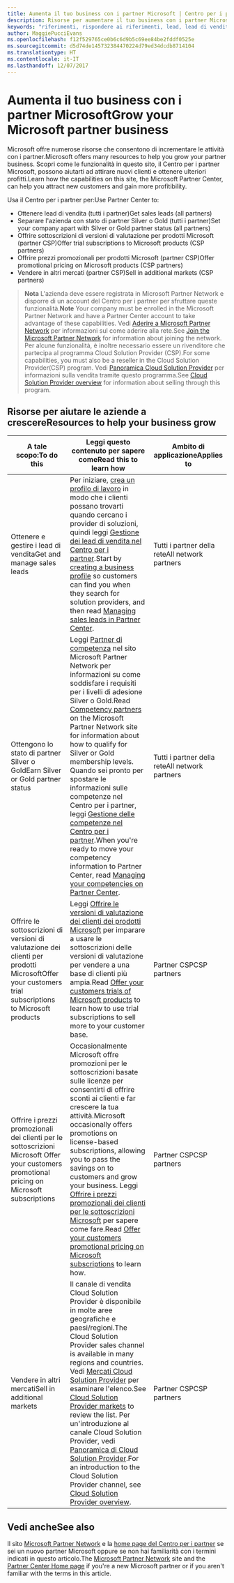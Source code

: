 ```yaml
---
title: Aumenta il tuo business con i partner Microsoft | Centro per i partner
description: Risorse per aumentare il tuo business con i partner Microsoft. Include come ottenere i lead di vendita (riferimenti) da Microsoft.
keywords: "riferimenti, rispondere ai riferimenti, lead, lead di vendita, profilo di marketing, profilo aziendale, aumentare il business, opportunità commerciali, competenze, appartenenza silver, appartenenza gold, offerte di versioni di valutazione, espansione del mercato, cloud nazionale"
author: MaggiePucciEvans
ms.openlocfilehash: f12f529765ce0b6c6d9b5c69ee84be2fddf0525e
ms.sourcegitcommit: d5d74de145732384470224d79ed34dcdb8714104
ms.translationtype: HT
ms.contentlocale: it-IT
ms.lasthandoff: 12/07/2017
---
```

# <a name="grow-your-microsoft-partner-business"></a><span data-ttu-id="d17fd-105">Aumenta il tuo business con i partner Microsoft</span><span class="sxs-lookup"><span data-stu-id="d17fd-105">Grow your Microsoft partner business</span></span> 

<span data-ttu-id="d17fd-106">Microsoft offre numerose risorse che consentono di incrementare le attività con i partner.</span><span class="sxs-lookup"><span data-stu-id="d17fd-106">Microsoft offers many resources to help you grow your partner business.</span></span> <span data-ttu-id="d17fd-107">Scopri come le funzionalità in questo sito, il Centro per i partner Microsoft, possono aiutarti ad attirare nuovi clienti e ottenere ulteriori profitti.</span><span class="sxs-lookup"><span data-stu-id="d17fd-107">Learn how the capabilities on this site, the Microsoft Partner Center, can help you attract new customers and gain more profitibility.</span></span> 

<span data-ttu-id="d17fd-108">Usa il Centro per i partner per:</span><span class="sxs-lookup"><span data-stu-id="d17fd-108">Use Partner Center to:</span></span>

-   <span data-ttu-id="d17fd-109">Ottenere lead di vendita (tutti i partner)</span><span class="sxs-lookup"><span data-stu-id="d17fd-109">Get sales leads (all partners)</span></span>
-   <span data-ttu-id="d17fd-110">Separare l'azienda con stato di partner Silver o Gold (tutti i partner)</span><span class="sxs-lookup"><span data-stu-id="d17fd-110">Set your company apart with Silver or Gold partner status (all partners)</span></span>
-   <span data-ttu-id="d17fd-111">Offrire sottoscrizioni di versioni di valutazione per prodotti Microsoft (partner CSP)</span><span class="sxs-lookup"><span data-stu-id="d17fd-111">Offer trial subscriptions to Microsoft products (CSP partners)</span></span>
-   <span data-ttu-id="d17fd-112">Offrire prezzi promozionali per prodotti Microsoft (partner CSP)</span><span class="sxs-lookup"><span data-stu-id="d17fd-112">Offer promotional pricing on Microsoft products (CSP partners)</span></span>
-   <span data-ttu-id="d17fd-113">Vendere in altri mercati (partner CSP)</span><span class="sxs-lookup"><span data-stu-id="d17fd-113">Sell in additional markets (CSP partners)</span></span>

><span data-ttu-id="d17fd-114">**Nota** L'azienda deve essere registrata in Microsoft Partner Network e disporre di un account del Centro per i partner per sfruttare queste funzionalità.</span><span class="sxs-lookup"><span data-stu-id="d17fd-114">**Note** Your company must be enrolled in the Microsoft Partner Network and have a Partner Center account to take advantage of these capabilities.</span></span> <span data-ttu-id="d17fd-115">Vedi [Aderire a Microsoft Partner Network](mpn-overview.md) per informazioni sul come aderire alla rete.</span><span class="sxs-lookup"><span data-stu-id="d17fd-115">See [Join the Microsoft Partner Network](mpn-overview.md) for information about joining the network.</span></span> <span data-ttu-id="d17fd-116">Per alcune funzionalità, è inoltre necessario essere un rivenditore che partecipa al programma Cloud Solution Provider (CSP).</span><span class="sxs-lookup"><span data-stu-id="d17fd-116">For some capabilities, you must also be a reseller in the Cloud Solution Provider(CSP) program.</span></span> <span data-ttu-id="d17fd-117">Vedi [Panoramica Cloud Solution Provider](csp-overview.md) per informazioni sulla vendita tramite questo programma.</span><span class="sxs-lookup"><span data-stu-id="d17fd-117">See [Cloud Solution Provider overview](csp-overview.md) for information about selling through this program.</span></span>

## <a name="resources-to-help-your-business-grow"></a><span data-ttu-id="d17fd-118">Risorse per aiutare le aziende a crescere</span><span class="sxs-lookup"><span data-stu-id="d17fd-118">Resources to help your business grow</span></span>

|  **<span data-ttu-id="d17fd-119">A tale scopo:</span><span class="sxs-lookup"><span data-stu-id="d17fd-119">To do this</span></span>**  |  **<span data-ttu-id="d17fd-120">Leggi questo contenuto per sapere come</span><span class="sxs-lookup"><span data-stu-id="d17fd-120">Read this to learn how</span></span>**  |  **<span data-ttu-id="d17fd-121">Ambito di applicazione</span><span class="sxs-lookup"><span data-stu-id="d17fd-121">Applies to</span></span>**  |
|--------------|-----------|--------------
| <span data-ttu-id="d17fd-122">Ottenere e gestire i lead di vendita</span><span class="sxs-lookup"><span data-stu-id="d17fd-122">Get and manage sales leads</span></span> | <span data-ttu-id="d17fd-123">Per iniziare, [crea un profilo di lavoro](create-a-marketing-profile.md) in modo che i clienti possano trovarti quando cercano i provider di soluzioni, quindi leggi [Gestione dei lead di vendita nel Centro per i partner](responding-to-referrals.md).</span><span class="sxs-lookup"><span data-stu-id="d17fd-123">Start by [creating a business profile](create-a-marketing-profile.md) so customers can find you when they search for solution providers, and then read [Managing sales leads in Partner Center](responding-to-referrals.md).</span></span> | <span data-ttu-id="d17fd-124">Tutti i partner della rete</span><span class="sxs-lookup"><span data-stu-id="d17fd-124">All network partners</span></span> |
| <span data-ttu-id="d17fd-125">Ottengono lo stato di partner Silver o Gold</span><span class="sxs-lookup"><span data-stu-id="d17fd-125">Earn Silver or Gold partner status</span></span> | <span data-ttu-id="d17fd-126">Leggi [Partner di competenza](https://partner.microsoft.com/membership/competencies) nel sito Microsoft Partner Network per informazioni su come soddisfare i requisiti per i livelli di adesione Silver o Gold.</span><span class="sxs-lookup"><span data-stu-id="d17fd-126">Read [Competency partners](https://partner.microsoft.com/membership/competencies) on the Microsoft Partner Network site for information about how to qualify for Silver or Gold membership levels.</span></span> <span data-ttu-id="d17fd-127">Quando sei pronto per spostare le informazioni sulle competenze nel Centro per i partner, leggi [Gestione delle competenze nel Centro per i partner](competencies.md).</span><span class="sxs-lookup"><span data-stu-id="d17fd-127">When you're ready to move your competency information to Partner Center, read [Managing your competencies on Partner Center](competencies.md).</span></span> | <span data-ttu-id="d17fd-128">Tutti i partner della rete</span><span class="sxs-lookup"><span data-stu-id="d17fd-128">All network partners</span></span> |
| <span data-ttu-id="d17fd-129">Offrire le sottoscrizioni di versioni di valutazione dei clienti per prodotti Microsoft</span><span class="sxs-lookup"><span data-stu-id="d17fd-129">Offer your customers trial subscriptions to Microsoft products</span></span> | <span data-ttu-id="d17fd-130">Leggi [Offrire le versioni di valutazione dei clienti dei prodotti Microsoft](offer-your-customers-trials-of-microsoft-products.md) per imparare a usare le sottoscrizioni delle versioni di valutazione per vendere a una base di clienti più ampia.</span><span class="sxs-lookup"><span data-stu-id="d17fd-130">Read [Offer your customers trials of Microsoft products](offer-your-customers-trials-of-microsoft-products.md) to learn how to use trial subscriptions to sell more to your customer base.</span></span>| <span data-ttu-id="d17fd-131">Partner CSP</span><span class="sxs-lookup"><span data-stu-id="d17fd-131">CSP partners</span></span> |
| <span data-ttu-id="d17fd-132">Offrire i prezzi promozionali dei clienti per le sottoscrizioni Microsoft </span><span class="sxs-lookup"><span data-stu-id="d17fd-132">Offer your customers promotional pricing on Microsoft subscriptions</span></span> | <span data-ttu-id="d17fd-133">Occasionalmente Microsoft offre promozioni per le sottoscrizioni basate sulle licenze per consentirti di offrire sconti ai clienti e far crescere la tua attività.</span><span class="sxs-lookup"><span data-stu-id="d17fd-133">Microsoft occasionally offers promotions on license-based subscriptions, allowing you to pass the savings on to customers and grow your business.</span></span> <span data-ttu-id="d17fd-134">Leggi [Offrire i prezzi promozionali dei clienti per le sottoscrizioni Microsoft](promotions.md) per sapere come fare.</span><span class="sxs-lookup"><span data-stu-id="d17fd-134">Read [Offer your customers promotional pricing on Microsoft subscriptions](promotions.md) to learn how.</span></span> | <span data-ttu-id="d17fd-135">Partner CSP</span><span class="sxs-lookup"><span data-stu-id="d17fd-135">CSP partners</span></span> |
| <span data-ttu-id="d17fd-136">Vendere in altri mercati</span><span class="sxs-lookup"><span data-stu-id="d17fd-136">Sell in additional markets</span></span> | <span data-ttu-id="d17fd-137">Il canale di vendita Cloud Solution Provider è disponibile in molte aree geografiche e paesi/regioni.</span><span class="sxs-lookup"><span data-stu-id="d17fd-137">The Cloud Solution Provider sales channel is available in many regions and countries.</span></span> <span data-ttu-id="d17fd-138">Vedi [Mercati Cloud Solution Provider](agreements.md) per esaminare l'elenco.</span><span class="sxs-lookup"><span data-stu-id="d17fd-138">See [Cloud Solution Provider markets](agreements.md) to review the list.</span></span> <span data-ttu-id="d17fd-139">Per un'introduzione al canale Cloud Solution Provider, vedi [Panoramica di Cloud Solution Provider](csp-overview.md).</span><span class="sxs-lookup"><span data-stu-id="d17fd-139">For an introduction to the Cloud Solution Provider channel, see [Cloud Solution Provider overview](csp-overview.md).</span></span>  | <span data-ttu-id="d17fd-140">Partner CSP</span><span class="sxs-lookup"><span data-stu-id="d17fd-140">CSP partners</span></span> |

## <a name="see-also"></a><span data-ttu-id="d17fd-141">Vedi anche</span><span class="sxs-lookup"><span data-stu-id="d17fd-141">See also</span></span>

<span data-ttu-id="d17fd-142">Il sito [Microsoft Partner Network](https://partner.microsoft.com) e la [home page del Centro per i partner](https://partnercenter.microsoft.com/partner/home) se sei un nuovo partner Microsoft oppure se non hai familiarità con i termini indicati in questo articolo.</span><span class="sxs-lookup"><span data-stu-id="d17fd-142">The [Microsoft Partner Network](https://partner.microsoft.com) site and the [Partner Center Home page](https://partnercenter.microsoft.com/partner/home) if you're a new Microsoft partner or if you aren't familiar with the terms in this article.</span></span>

